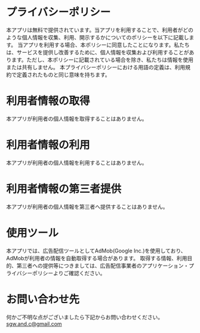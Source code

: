 # プライバシーポリシー
本アプリは無料で提供されています。当アプリを利用することで、利用者がどのような個人情報を収集、利用、開示するかについてのポリシーを以下に記載します。
当アプリを利用する場合、本ポリシーに同意したことになります。私たちは、サービスを提供し改善するために、個人情報を収集および利用することがあります。ただし、本ポリシーに記載されている場合を除き、私たちは情報を使用または共有しません。
本プライバシーポリシーにおける用語の定義は、利用規約で定義されたものと同じ意味を持ちます。

# 利用者情報の取得
本アプリが利用者の個人情報を取得することはありません。

# 利用者情報の利用
本アプリが利用者の個人情報を利用することはありません。

# 利用者情報の第三者提供
本アプリが利用者の個人情報を第三者へ提供することはありません。

# 使用ツール
本アプリでは、広告配信ツールとしてAdMob(Google Inc.)を使用しており、AdMobが利用者の情報を自動取得する場合があります。
取得する情報、利用目的、第三者への提供等につきましては、広告配信事業者のアプリケーション・プライバシーポリシーよりご確認ください。

# お問い合わせ先
何かご不明な点がございましたら下記からお問い合わせください。
sgw.and.c@gmail.com
